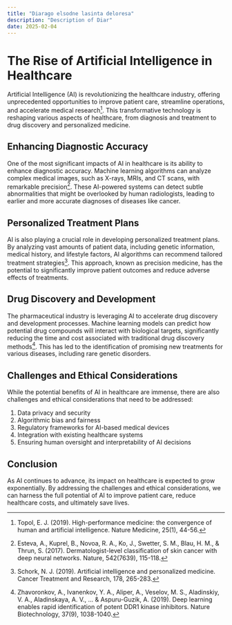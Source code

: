 ```yaml
---
title: "Diarago elsodne lasinta deloresa"
description: "Description of Diar"
date: 2025-02-04
---
```

# The Rise of Artificial Intelligence in Healthcare

Artificial Intelligence (AI) is revolutionizing the healthcare industry, offering unprecedented opportunities to improve patient care, streamline operations, and accelerate medical research[^1]. This transformative technology is reshaping various aspects of healthcare, from diagnosis and treatment to drug discovery and personalized medicine.

## Enhancing Diagnostic Accuracy

One of the most significant impacts of AI in healthcare is its ability to enhance diagnostic accuracy. Machine learning algorithms can analyze complex medical images, such as X-rays, MRIs, and CT scans, with remarkable precision[^2]. These AI-powered systems can detect subtle abnormalities that might be overlooked by human radiologists, leading to earlier and more accurate diagnoses of diseases like cancer.

## Personalized Treatment Plans

AI is also playing a crucial role in developing personalized treatment plans. By analyzing vast amounts of patient data, including genetic information, medical history, and lifestyle factors, AI algorithms can recommend tailored treatment strategies[^3]. This approach, known as precision medicine, has the potential to significantly improve patient outcomes and reduce adverse effects of treatments.

## Drug Discovery and Development

The pharmaceutical industry is leveraging AI to accelerate drug discovery and development processes. Machine learning models can predict how potential drug compounds will interact with biological targets, significantly reducing the time and cost associated with traditional drug discovery methods[^4]. This has led to the identification of promising new treatments for various diseases, including rare genetic disorders.

## Challenges and Ethical Considerations

While the potential benefits of AI in healthcare are immense, there are also challenges and ethical considerations that need to be addressed:

1. Data privacy and security
2. Algorithmic bias and fairness
3. Regulatory frameworks for AI-based medical devices
4. Integration with existing healthcare systems
5. Ensuring human oversight and interpretability of AI decisions

## Conclusion

As AI continues to advance, its impact on healthcare is expected to grow exponentially. By addressing the challenges and ethical considerations, we can harness the full potential of AI to improve patient care, reduce healthcare costs, and ultimately save lives.

[^1]: Topol, E. J. (2019). High-performance medicine: the convergence of human and artificial intelligence. Nature Medicine, 25(1), 44-56.

[^2]: Esteva, A., Kuprel, B., Novoa, R. A., Ko, J., Swetter, S. M., Blau, H. M., & Thrun, S. (2017). Dermatologist-level classification of skin cancer with deep neural networks. Nature, 542(7639), 115-118.

[^3]: Schork, N. J. (2019). Artificial intelligence and personalized medicine. Cancer Treatment and Research, 178, 265-283.

[^4]: Zhavoronkov, A., Ivanenkov, Y. A., Aliper, A., Veselov, M. S., Aladinskiy, V. A., Aladinskaya, A. V., ... & Aspuru-Guzik, A. (2019). Deep learning enables rapid identification of potent DDR1 kinase inhibitors. Nature Biotechnology, 37(9), 1038-1040.

